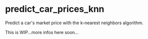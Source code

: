 # predict_car_prices_knn
Predict a car's market price with the k-nearest neighbors algorithm.

This is WIP...more infos here soon...

